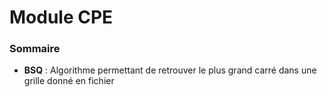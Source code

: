 # Module CPE

### Sommaire

* **BSQ** : Algorithme permettant de retrouver le plus grand carré dans une grille donné en fichier
